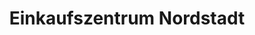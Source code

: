 ---
title: "Einkaufszentrum Nordstadt"
url: /herford/einkaufszentrum-nordstadt/
shop: Einkaufszentrum
---